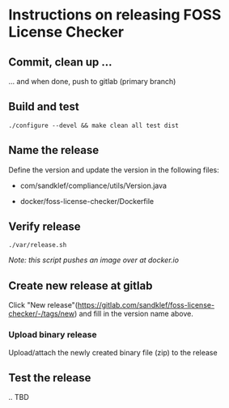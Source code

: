 # Instructions on releasing FOSS License Checker

## Commit, clean up ...

... and when done, push to gitlab (primary branch)

## Build and test

```
./configure --devel && make clean all test dist 
```

## Name the release

Define the version and update the version in the following files:

* com/sandklef/compliance/utils/Version.java

* docker/foss-license-checker/Dockerfile

## Verify release

```
./var/release.sh
```

*Note: this script pushes an image over at docker.io*

## Create new release at gitlab

Click "New release"(https://gitlab.com/sandklef/foss-license-checker/-/tags/new) and fill in the version name above.

### Upload binary release

Upload/attach the newly created binary file (zip) to the release

## Test the release

.. TBD